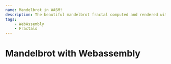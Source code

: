 ```yaml
---
name: Mandelbrot in WASM!
description: The beautiful mandelbrot fractal computed and rendered with compiled WebAssembly!
tags: 
    - WebAssembly
    - Fractals
---
```

# Mandelbrot with Webassembly
